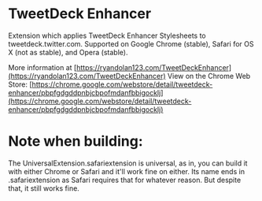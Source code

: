 TweetDeck Enhancer
==================

Extension which applies TweetDeck Enhancer Stylesheets to tweetdeck.twitter.com. Supported on Google Chrome (stable), Safari for OS X (not as stable), and Opera (stable). 

More information at [https://ryandolan123.com/TweetDeckEnhancer](https://ryandolan123.com/TweetDeckEnhancer)
View on the Chrome Web Store: [https://chrome.google.com/webstore/detail/tweetdeck-enhancer/pbpfgdgddpnbjcbpofmdanfbbigocklj](https://chrome.google.com/webstore/detail/tweetdeck-enhancer/pbpfgdgddpnbjcbpofmdanfbbigocklj) 

Note when building:
==================

The UniversalExtension.safariextension is universal, as in, you can build it with either Chrome or Safari and it'll work fine on either. Its name ends in .safariextension as Safari requires that for whatever reason. But despite that, it still works fine.